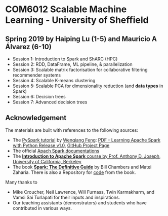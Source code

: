 # COM6012 Scalable Machine Learning - University of Sheffield
## Spring 2019 by Haiping Lu (1-5) and Mauricio A Álvarez (6-10)
* Session 1: Introduction to Spark and ShARC (HPC)
* Session 2: RDD, DataFrame, ML pipeline, & parallelization
* Session 3: Scalable matrix factorisation for collaborative filtering recommender systems
* Session 4: Scalable K-means clustering
* Session 5: Scalable PCA for dimensionality reduction (and **data types** in Spark)
* Session 6: Decision trees
* Session 7: Advanced decision trees

## Acknowledgement
The materials are built with references to the following sources:
* The [PySpark tutorial](https://runawayhorse001.github.io/LearningApacheSpark/) by [Wenqiang Feng](http://web.utk.edu/~wfeng1/): [PDF - Learning Apache Spark with Python Release v1.0](https://runawayhorse001.github.io/LearningApacheSpark/pyspark.pdf), [GitHub Project Page](https://github.com/runawayhorse001/LearningApacheSpark)
* The official [Apach Spark documentations](https://spark.apache.org/)
* The [**Introduction to Apache Spark** course by Prof. Anthony D. Joseph, University of California, Berkeley](https://www.edx.org/course/introduction-apache-spark-uc-berkeleyx-cs105x)
* The book [**Spark: The Definitive Guide**](https://books.google.co.uk/books/about/Spark.html?id=urjpAQAACAAJ&redir_esc=y) by Bill Chambers and Matei Zaharia. There is also a Repository for [code](https://github.com/databricks/Spark-The-Definitive-Guide) from the book.
 
Many thanks to 
* Mike Croucher, Neil Lawrence, Will Furnass, Twin Karmakharm, and Vamsi Sai Turlapati for their inputs and inspirations.
* Our teaching assistants (demonstrators) and students who have contributed in various ways.
